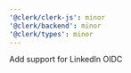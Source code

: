 ```yaml
---
'@clerk/clerk-js': minor
'@clerk/backend': minor
'@clerk/types': minor
---
```


Add support for LinkedIn OIDC
